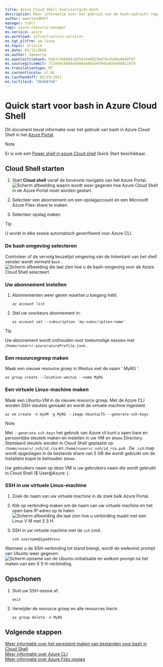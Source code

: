 ```yaml
---
title: Azure Cloud Shell Snelstartgids-bash
description: Meer informatie over het gebruik van de bash-opdracht regel in uw browser met Azure Cloud Shell.
author: maertendMSFT
manager: timlt
tags: azure-resource-manager
ms.service: azure
ms.workload: infrastructure-services
ms.tgt_pltfrm: vm-linux
ms.topic: article
ms.date: 03/12/2018
ms.author: damaerte
ms.openlocfilehash: 91b7c58890518559c046023bd78c9248e9840f9f
ms.sourcegitcommit: 772eb9c6684dd4864e0ba507945a83e48b8c16f0
ms.translationtype: MT
ms.contentlocale: nl-NL
ms.lasthandoff: 03/19/2021
ms.locfileid: "89468746"
---
```

# <a name="quickstart-for-bash-in-azure-cloud-shell"></a>Quick start voor bash in Azure Cloud Shell

Dit document bevat informatie over het gebruik van bash in Azure Cloud Shell in het [Azure Portal](https://ms.portal.azure.com/).

> [!NOTE]
> Er is ook een [Power shell in azure Cloud shell](quickstart-powershell.md) Quick Start beschikbaar.

## <a name="start-cloud-shell"></a>Cloud Shell starten
1. Start **Cloud shell** vanaf de bovenste navigatie van het Azure Portal. <br>
![Scherm afbeelding waarin wordt weer gegeven hoe Azure Cloud Shell in de Azure Portal moet worden gestart.](media/quickstart/shell-icon.png)

2. Selecteer een abonnement om een opslagaccount en een Microsoft Azure Files-share te maken.
3. Selecteer opslag maken

> [!TIP]
> U wordt in elke sessie automatisch geverifieerd voor Azure CLI.

### <a name="select-the-bash-environment"></a>De bash omgeving selecteren
Controleer of de vervolg keuzelijst omgeving van de linkerkant van het shell venster wordt vermeld `Bash` . <br>
![Scherm afbeelding die laat zien hoe u de bash-omgeving voor de Azure Cloud Shell selecteert.](media/quickstart/env-selector.png)

### <a name="set-your-subscription"></a>Uw abonnement instellen
1. Abonnementen weer geven waartoe u toegang hebt.
   ```azurecli-interactive
   az account list
   ```

2. Stel uw voorkeurs abonnement in:

   ```azurecli-interactive
   az account set --subscription 'my-subscription-name'
   ```

> [!TIP]
> Uw abonnement wordt onthouden voor toekomstige sessies met `/home/<user>/.azure/azureProfile.json` .

### <a name="create-a-resource-group"></a>Een resourcegroep maken
Maak een nieuwe resource groep in Westus met de naam ' MyRG '.
```azurecli-interactive
az group create --location westus --name MyRG
```

### <a name="create-a-linux-vm"></a>Een virtuele Linux-machine maken
Maak een Ubuntu-VM in de nieuwe resource groep. Met de Azure CLI worden SSH-sleutels gemaakt en wordt de virtuele machine ingesteld. <br>

```azurecli-interactive
az vm create -n myVM -g MyRG --image UbuntuLTS --generate-ssh-keys
```

> [!NOTE]
> Met `--generate-ssh-keys` het gebruik van Azure cli kunt u open bare en persoonlijke sleutels maken en instellen in uw VM en `$Home` Directory. Standaard sleutels worden in Cloud Shell geplaatst op `/home/<user>/.ssh/id_rsa` en `/home/<user>/.ssh/id_rsa.pub` . De `.ssh` map wordt opgeslagen in de bestands share van 5 GB die wordt gebruikt om de installatie kopie te behouden `$Home` .

Uw gebruikers naam op deze VM is uw gebruikers naam die wordt gebruikt in Cloud Shell ($ User@Azure: ).

### <a name="ssh-into-your-linux-vm"></a>SSH in uw virtuele Linux-machine
1. Zoek de naam van uw virtuele machine in de zoek balk Azure Portal.
2. Klik op verbinding maken om de naam van uw virtuele machine en het open bare IP-adres op te halen. <br>
   ![Scherm afbeelding die laat zien hoe u verbinding maakt met een Linux V M met S S H.](media/quickstart/sshcmd-copy.png)

3. SSH in uw virtuele machine met de `ssh` cmd.
   ```
   ssh username@ipaddress
   ```

Wanneer u de SSH-verbinding tot stand brengt, wordt de welkomst prompt van Ubuntu weer gegeven. <br>
![Scherm opname van de Ubuntu-initialisatie en welkom prompt na het maken van een S S H-verbinding.](media/quickstart/ubuntu-welcome.png)

## <a name="cleaning-up"></a>Opschonen 
1. Sluit uw SSH-sessie af.
   ```
   exit
   ```

2. Verwijder de resource groep en alle resources hierin.
   ```azurecli-interactive
   az group delete -n MyRG
   ```

## <a name="next-steps"></a>Volgende stappen
[Meer informatie over het persistent maken van bestanden voor bash in Cloud Shell](persisting-shell-storage.md) <br>
[Meer informatie over Azure CLI](/cli/azure/) <br>
[Meer informatie over Azure Files opslag](../storage/files/storage-files-introduction.md) <br>